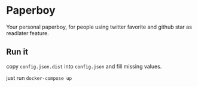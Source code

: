 # Paperboy

Your personal paperboy, for people using twitter favorite and github star as readlater feature.

## Run it

copy `config.json.dist` into `config.json` and fill missing values.

just run `docker-compose up`
